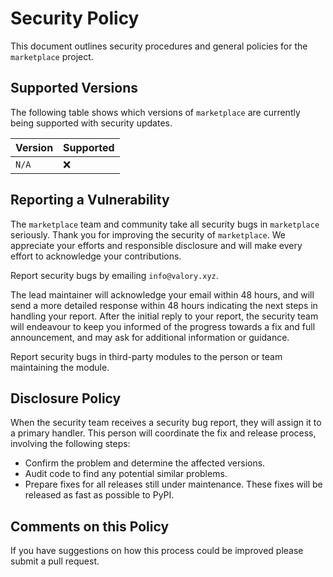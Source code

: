 # Security Policy

This document outlines security procedures and general policies for the `marketplace` project.

## Supported Versions

The following table shows which versions of `marketplace` are currently being supported with security updates.

| Version | Supported          |
| ------- | ------------------ |
| `N/A`   | :x:                |

## Reporting a Vulnerability

The `marketplace` team and community take all security bugs in `marketplace` seriously. Thank you for improving the security of `marketplace`. We appreciate your efforts and responsible disclosure and will make every effort to acknowledge your contributions.

Report security bugs by emailing `info@valory.xyz`.

The lead maintainer will acknowledge your email within 48 hours, and will send a more detailed response within 48 hours indicating the next steps in handling your report. After the initial reply to your report, the security team will endeavour to keep you informed of the progress towards a fix and full announcement, and may ask for additional information or guidance.

Report security bugs in third-party modules to the person or team maintaining the module.

## Disclosure Policy

When the security team receives a security bug report, they will assign it to a primary handler. This person will coordinate the fix and release process, involving the following steps:

- Confirm the problem and determine the affected versions.
- Audit code to find any potential similar problems.
- Prepare fixes for all releases still under maintenance. These fixes will be released as fast as possible to PyPI.

## Comments on this Policy

If you have suggestions on how this process could be improved please submit a pull request.
